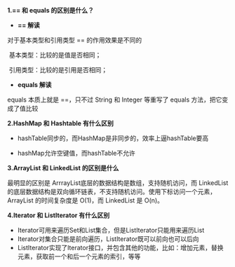 **1.== 和 equals 的区别是什么？**

- **== 解读**

对于基本类型和引用类型 == 的作用效果是不同的

​	基本类型：比较的是值是否相同；

​	引用类型：比较的是引用是否相同；

- **equals 解读**

equals 本质上就是 ==，只不过 String 和 Integer 等重写了 equals 方法，把它变成了值比较

**2.HashMap 和 Hashtable 有什么区别**

- hashTable同步的，而HashMap是非同步的，效率上逼hashTable要高

- hashMap允许空键值，而hashTable不允许

**3.ArrayList 和 LinkedList 的区别是什么**

最明显的区别是 ArrrayList底层的数据结构是数组，支持随机访问，而 LinkedList 的底层数据结构是双向循环链表，不支持随机访问。使用下标访问一个元素，ArrayList 的时间复杂度是 O(1)，而 LinkedList 是 O(n)。

**4.Iterator 和 ListIterator 有什么区别**

- Iterator可用来遍历Set和List集合，但是ListIterator只能用来遍历List
- Iterator对集合只能是前向遍历，ListIterator既可以前向也可以后向
- ListIterator实现了Iterator接口，并包含其他的功能，比如：增加元素，替换元素，获取前一个和后一个元素的索引，等等

